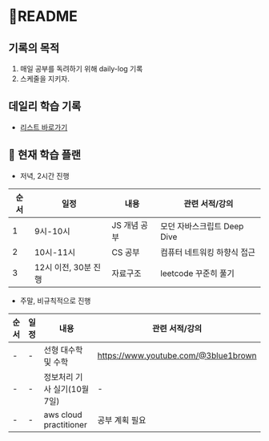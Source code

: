 # 📝README

## 기록의 목적

1. 매일 공부를 독려하기 위해 daily-log 기록
2. 스케줄을 지키자.

## 데일리 학습 기록

- [리스트 바로가기](https://github.com/dusunax/javascript/blob/main/logs/daily-log/list.md)

## 🔎 현재 학습 플랜

- 저녁, 2시간 진행

| 순서 | 일정                 | 내용         | 관련 서적/강의              |
| ---- | -------------------- | ------------ | --------------------------- |
| 1    | 9시-10시             | JS 개념 공부 | 모던 자바스크립트 Deep Dive |
| 2    | 10시-11시            | CS 공부      | 컴퓨터 네트워킹 하향식 접근 |
| 3    | 12시 이전, 30분 진행 | 자료구조     | leetcode 꾸준히 풀기        |

- 주말, 비규칙적으로 진행

| 순서 | 일정 | 내용                         | 관련 서적/강의                       |
| ---- | ---- | ---------------------------- | ------------------------------------ |
| -    | -    | 선형 대수학 및 수학          | https://www.youtube.com/@3blue1brown |
| -    | -    | 정보처리 기사 실기(10월 7일) | -                                    |
| -    | -    | aws cloud practitioner       | 공부 계획 필요                       |
